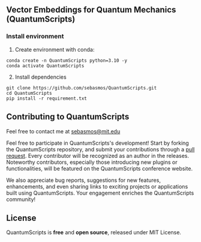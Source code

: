 ## Vector Embeddings for Quantum Mechanics (QuantumScripts) 

### Install environment

1. Create environment with conda:

```
conda create -n QuantumScripts python=3.10 -y
conda activate QuantumScripts
```

2. Install dependencies

```
git clone https://github.com/sebasmos/QuantumScripts.git
cd QuantumScripts
pip install -r requirement.txt
```

## Contributing to QuantumScripts

Feel free to contact me at sebasmos@mit.edu 

Feel free to participate in QuantumScripts's development!  Start by forking the QuantumScripts repository, and submit your contributions through a [pull request](https://help.github.com/articles/about-pull-requests/). Every contributor will be recognized as an author in the releases. Noteworthy contributors, especially those introducing new plugins or functionalities, will be featured on the QuantumScripts conference website.

We also appreciate bug reports, suggestions for new features, enhancements, and even sharing links to exciting projects or applications built using QuantumScripts. Your engagement enriches the QuantumScripts community!


## License

QuantumScripts is **free** and **open source**, released under MIT License.


